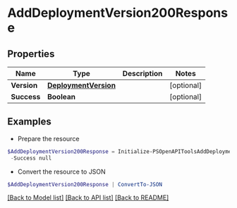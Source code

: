 # AddDeploymentVersion200Response
## Properties

Name | Type | Description | Notes
------------ | ------------- | ------------- | -------------
**Version** | [**DeploymentVersion**](DeploymentVersion.md) |  | [optional] 
**Success** | **Boolean** |  | [optional] 

## Examples

- Prepare the resource
```powershell
$AddDeploymentVersion200Response = Initialize-PSOpenAPIToolsAddDeploymentVersion200Response  -Version null `
 -Success null
```

- Convert the resource to JSON
```powershell
$AddDeploymentVersion200Response | ConvertTo-JSON
```

[[Back to Model list]](../README.md#documentation-for-models) [[Back to API list]](../README.md#documentation-for-api-endpoints) [[Back to README]](../README.md)

